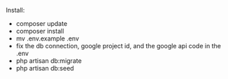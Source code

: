 Install:
- composer update
- composer install
- mv .env.example .env
- fix the db connection, google project id, and the google api code in the .env
- php artisan db:migrate
- php artisan db:seed
